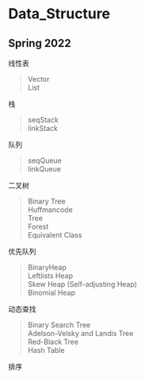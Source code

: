 # Data_Structure

## Spring 2022

线性表
>Vector  
List

栈
>seqStack  
linkStack

队列
>seqQueue  
linkQueue

二叉树
>Binary Tree  
Huffmancode  
Tree  
Forest  
Equivalent Class  

优先队列
>BinaryHeap  
Leftlists Heap  
Skew Heap (Self-adjusting Heap)  
Binomial Heap

动态查找
>Binary Search Tree  
Adelson-Velsky and Landis Tree  
Red-Black Tree  
Hash Table  

排序
